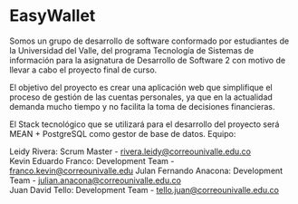﻿# EasyWallet
Somos un grupo de desarrollo de software conformado por estudiantes de la Universidad del Valle, del programa Tecnología de Sistemas de información para la asignatura de Desarrollo de Software 2 con motivo de llevar a cabo el proyecto final de curso.  

El objetivo del proyecto es crear una aplicación web que simplifique el proceso de gestión de las cuentas personales, ya que en la actualidad demanda mucho tiempo y no facilita la toma de decisiones financieras.  

El Stack tecnológico que se utilizará para el desarrollo del proyecto será MEAN + PostgreSQL como gestor de base de datos.  Equipo:  

Leidy Rivera: Scrum Master - rivera.leidy@correounivalle.edu.co  
Kevin Eduardo Franco: Development Team - franco.kevin@correounivalle.edu 
Julan Fernando Anacona: Development Team - julian.anacona@correounivalle.edu.co  
Juan David Tello: Development Team - tello.juan@correounivalle.edu.co

>>